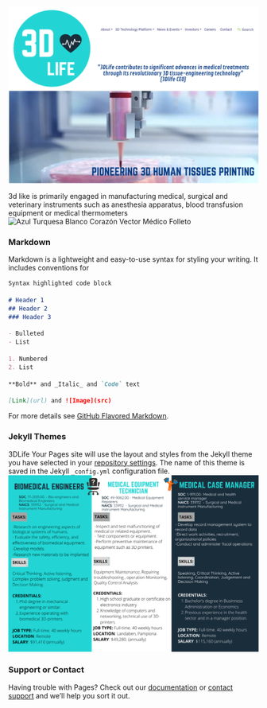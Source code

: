 ![4.png](4.png)



3d like is primarily engaged in manufacturing medical, surgical and veterinary instruments such as anesthesia apparatus, blood transfusion equipment or medical thermometers
![Azul Turquesa Blanco Corazón Vector Médico Folleto](https://user-images.githubusercontent.com/78586935/116437128-6972a000-a84d-11eb-98d7-57c669c65436.png)

### Markdown

Markdown is a lightweight and easy-to-use syntax for styling your writing. It includes conventions for

```markdown
Syntax highlighted code block

# Header 1
## Header 2
### Header 3

- Bulleted
- List

1. Numbered
2. List

**Bold** and _Italic_ and `Code` text

[Link](url) and ![Image](src)
```

For more details see [GitHub Flavored Markdown](https://guides.github.com/features/mastering-markdown/).

### Jekyll Themes
3DLife
Your Pages site will use the layout and styles from the Jekyll theme you have selected in your [repository settings](https://github.com/Ainhoa-Urtasun-UPNA/hohr-project-group-assignment-3dlife/settings/pages). The name of this theme is saved in the Jekyll `_config.yml` configuration file.
![junecris.png](junecris.png)
### Support or Contact

Having trouble with Pages? Check out our [documentation](https://docs.github.com/categories/github-pages-basics/) or [contact support](https://support.github.com/contact) and we’ll help you sort it out.

